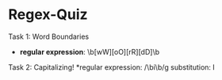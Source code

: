 # Regex-Quiz

Task 1: Word Boundaries
- **regular expression**: \b[wW][oO][rR][dD]\b

Task 2: Capitalizing!
*regular expression: /\bi\b/g
substitution: I

